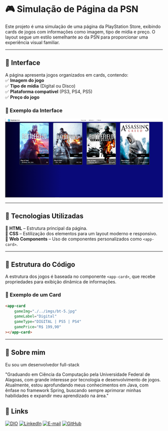 # 🎮 Simulação de Página da PSN  

Este projeto é uma simulação de uma página da PlayStation Store, exibindo cards de jogos com informações como imagem, tipo de mídia e preço. O layout segue um estilo semelhante ao da PSN para proporcionar uma experiência visual familiar.  

---

## 📸 Interface  

A página apresenta jogos organizados em cards, contendo:  
✅ **Imagem do jogo**  
✅ **Tipo de mídia** (Digital ou Disco)  
✅ **Plataforma compatível** (PS3, PS4, PS5)  
✅ **Preço do jogo**  

### 🔹 Exemplo da Interface  

![Exemplo da Página](./public/imgs/screenshot.png)  

---

## 🚀 Tecnologias Utilizadas  

🔹 **HTML** – Estrutura principal da página.  
🔹 **CSS** – Estilização dos elementos para um layout moderno e responsivo.  
🔹 **Web Components** – Uso de componentes personalizados como `<app-card>`.  

---

## 📄 Estrutura do Código  

A estrutura dos jogos é baseada no componente `<app-card>`, que recebe propriedades para exibição dinâmica de informações.  

### 🔹 Exemplo de um Card  

```html
<app-card
    gameImg="./../imgs/bt-5.jpg"
    gameLabel="Digital"
    gameType="DIGITAL | PS5 | PS4"
    gamePrice="R$ 199,90"
></app-card>
```

---
## 🚀 Sobre mim
Eu sou um desenvolvedor full-stack

"Graduando em Ciência da Computação pela Universidade Federal de Alagoas, com grande interesse por tecnologia e desenvolvimento de jogos. Atualmente, estou aprofundando meus conhecimentos em Java, com ênfase no framework Spring, buscando sempre aprimorar minhas habilidades e expandir meu aprendizado na área."
## 🔗 Links
[![DIO](https://img.shields.io/badge/-Meu%20Perfil%20na%20DIO-0077B5?style=for-the-badge&logo=gitbook&logoColor=white)](https://www.dio.me/users/moraniel)
[![LinkedIn](https://img.shields.io/badge/linkedin-%230077B5.svg?style=for-the-badge&logo=linkedin&logoColor=white)](https://www.linkedin.com/in/moraniel/)
[![E-mail](https://img.shields.io/badge/-Email-0077B5?style=for-the-badge&logo=microsoft-outlook&logoColor=white)](mailto:moraniel@outlook.com)
[![GitHub](https://img.shields.io/badge/GitHub-0077B5?style=for-the-badge&logo=github&logoColor=white)](https://github.com/Moraniel)


